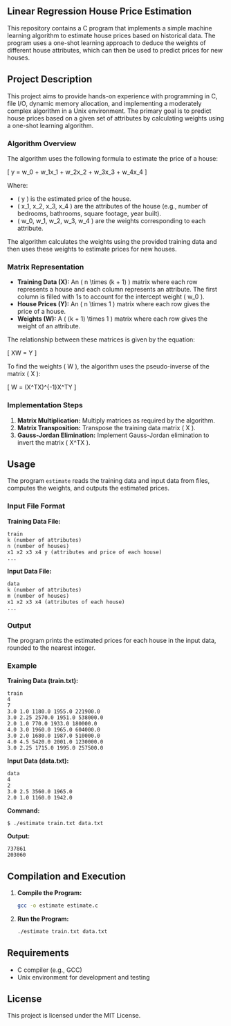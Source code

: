 ## Linear Regression House Price Estimation

This repository contains a C program that implements a simple machine learning algorithm to estimate house prices based on historical data. The program uses a one-shot learning approach to deduce the weights of different house attributes, which can then be used to predict prices for new houses.

## Project Description

This project aims to provide hands-on experience with programming in C, file I/O, dynamic memory allocation, and implementing a moderately complex algorithm in a Unix environment. The primary goal is to predict house prices based on a given set of attributes by calculating weights using a one-shot learning algorithm.

### Algorithm Overview

The algorithm uses the following formula to estimate the price of a house:

\[ y = w_0 + w_1x_1 + w_2x_2 + w_3x_3 + w_4x_4 \]

Where:
- \( y \) is the estimated price of the house.
- \( x_1, x_2, x_3, x_4 \) are the attributes of the house (e.g., number of bedrooms, bathrooms, square footage, year built).
- \( w_0, w_1, w_2, w_3, w_4 \) are the weights corresponding to each attribute.

The algorithm calculates the weights using the provided training data and then uses these weights to estimate prices for new houses.

### Matrix Representation

- **Training Data (X):** An \( n \times (k + 1) \) matrix where each row represents a house and each column represents an attribute. The first column is filled with 1s to account for the intercept weight \( w_0 \).
- **House Prices (Y):** An \( n \times 1 \) matrix where each row gives the price of a house.
- **Weights (W):** A \( (k + 1) \times 1 \) matrix where each row gives the weight of an attribute.

The relationship between these matrices is given by the equation:

\[ XW = Y \]

To find the weights \( W \), the algorithm uses the pseudo-inverse of the matrix \( X \):

\[ W = (X^TX)^{-1}X^TY \]

### Implementation Steps

1. **Matrix Multiplication:** Multiply matrices as required by the algorithm.
2. **Matrix Transposition:** Transpose the training data matrix \( X \).
3. **Gauss-Jordan Elimination:** Implement Gauss-Jordan elimination to invert the matrix \( X^TX \).

## Usage

The program `estimate` reads the training data and input data from files, computes the weights, and outputs the estimated prices.

### Input File Format

**Training Data File:**
```
train
k (number of attributes)
n (number of houses)
x1 x2 x3 x4 y (attributes and price of each house)
...
```

**Input Data File:**
```
data
k (number of attributes)
m (number of houses)
x1 x2 x3 x4 (attributes of each house)
...
```

### Output

The program prints the estimated prices for each house in the input data, rounded to the nearest integer.

### Example

**Training Data (train.txt):**
```
train
4
7
3.0 1.0 1180.0 1955.0 221900.0
3.0 2.25 2570.0 1951.0 538000.0
2.0 1.0 770.0 1933.0 180000.0
4.0 3.0 1960.0 1965.0 604000.0
3.0 2.0 1680.0 1987.0 510000.0
4.0 4.5 5420.0 2001.0 1230000.0
3.0 2.25 1715.0 1995.0 257500.0
```

**Input Data (data.txt):**
```
data
4
2
3.0 2.5 3560.0 1965.0
2.0 1.0 1160.0 1942.0
```

**Command:**
```
$ ./estimate train.txt data.txt
```

**Output:**
```
737861
203060
```

## Compilation and Execution

1. **Compile the Program:**
   ```sh
   gcc -o estimate estimate.c
   ```

2. **Run the Program:**
   ```sh
   ./estimate train.txt data.txt
   ```

## Requirements

- C compiler (e.g., GCC)
- Unix environment for development and testing

## License

This project is licensed under the MIT License.
